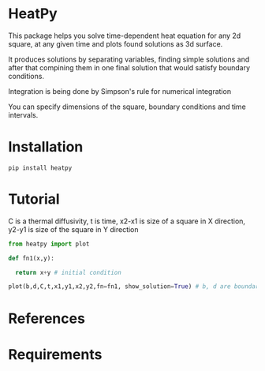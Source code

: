 # HeatPy
This package helps you solve time-dependent heat equation for any 2d square, at any given time and plots found solutions as 3d surface.

It produces solutions by separating variables, finding simple solutions and after that compining them in one final solution that would satisfy boundary conditions.

Integration is being done by Simpson's rule for numerical integration

You can specify dimensions of the square, boundary conditions and time intervals.
# Installation
```
pip install heatpy
```
# Tutorial
C is a thermal diffusivity,
t is time,
x2-x1 is size of a square in X direction,
y2-y1 is size of the square in Y direction

```python
from heatpy import plot

def fn1(x,y):

  return x+y # initial condition

plot(b,d,C,t,x1,y1,x2,y2,fn=fn1, show_solution=True) # b, d are boundary conditions (for more information look into References
```

# References



# Requirements
